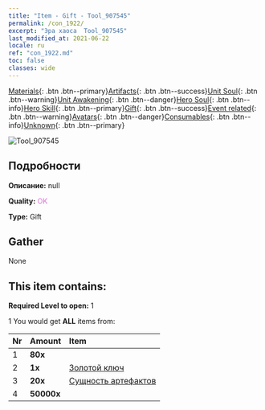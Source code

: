 ```yaml
---
title: "Item - Gift - Tool_907545"
permalink: /con_1922/
excerpt: "Эра хаоса  Tool_907545"
last_modified_at: 2021-06-22
locale: ru
ref: "con_1922.md"
toc: false
classes: wide
---
```

 [Materials](/ItemsRU/){: .btn .btn--primary}[Artifacts](/ItemsRU/Artifacts/){: .btn .btn--success}[Unit Soul](/ItemsRU/UnitSoul/){: .btn .btn--warning}[Unit Awakening](/ItemsRU/UnitAwakening/){: .btn .btn--danger}[Hero Soul](/ItemsRU/HeroSoul/){: .btn .btn--info}[Hero Skill](/ItemsRU/HeroSkill/){: .btn .btn--primary}[Gift](/ItemsRU/Gift/){: .btn .btn--success}[Event related](/ItemsRU/Events/){: .btn .btn--warning}[Avatars](/ItemsRU/Avatars/){: .btn .btn--danger}[Consumables](/ItemsRU/Consumables/){: .btn .btn--info}[Unknown](/ItemsRU/Unknown/){: .btn .btn--primary}

 ![Tool_907545](/images/t/i_907219.png)

## Подробности
 **Описание:** null

 **Quality:** <span style="color: #DA70D6">OK</span>

 **Type:** Gift

## Gather

  None

## This item contains:

 **Required Level to open:** 1

 1 You would get **ALL** items  from:

  | Nr | Amount |     Item    |
  |:---|:-------|:------------|
  | 1 |  **80x** | <i class="fas fa-gem"/> |  | 
  | 2 |  **1x** | [Золотой ключ](/ItemsRU/con_783/) |  | 
  | 3 |  **20x** | [Сущность артефактов](/ItemsRU/con_905/) |  | 
  | 4 |  **50000x** | <i class="fas fa-coins"/> |  | 
